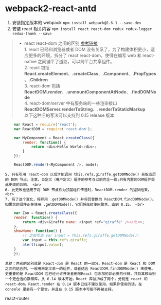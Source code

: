 # webpack2-react-antd
1. 安装指定版本的 webpack `npm install webpack@2.6.1 --save-dev`
2. 安装 react 相关内容 `npm install react react-dom redux redux-logger redux-thunk --save`
> * react react-dom 之间的区别 [参考链接](https://facebook.github.io/react/blog/2015/10/07/react-v0.14.html) <br>
    1. react 已经和浏览器或者 DOM 没有关系了，为了构建体积更小，适应更多的环境，拆分了 react react-dom。使得在编写 web 和 react-native 之间铺平了道路，可以跨平台共享组件。 <br>
    2. react 包括 **React.createElement**、**.createClass**、**.Component**、**.PropTypes、.Children** <br>
    3. react-dom 包括 **ReactDOM.render**、**.unmountComponentAtNode**、**.findDOMNode** <br>
    4. react-dom/server 中有服务端的一些渲染接口 **ReactDOMServer.renderToString**、**.renderToStaticMarkup** <br>
    以下这种旧的写法可以支持到 0.15 release 版本 <br>
```javascript
    var React = require('react');
    var ReactDOM = require('react-dom');

    var MyComponent = React.createClass({
        render: function() {
            return <div>Hello World</div>;
        }
    });

    ReactDOM.render(<MyComponent />, node);
```
    5. 只有引用 react-dom 以后才能调用 this.refs.giraffe.getDOMNode() 获取底层的 DOM 节点。注意，自定义（用户定义）组件的参考与以前完全一致;只有内置的DOM组件受此更改的影响。 <br>
    6. 此更改也适用于将 DOM 节点作为顶层组件传递时，ReactDOM.render 的返回结果。 <br>
    7. 有了这个变化，将弃用 .getDOMNode() 并将其替换为 ReactDOM.findDOMNode()。如果您的组件正在使用 .getDOMNode()，它们将继续使用警告，直到 0.15。 <br>
```javascript
    var Zoo = React.createClass({
    render: function() {
        return <div>Giraffe name: <input ref="giraffe" /></div>;
    },
    showName: function() {
        // 之前写法 var input = this.refs.giraffe.getDOMNode();
        var input = this.refs.giraffe;
        alert(input.value);
    }
    });
```
    总结：两者的区别就是 React-dom 是 React 的一部分。React-dom 是 React 和 DOM 之间的粘合剂，一般用来定义单一的组件，或者结合 ReactDOM.findDOMNode() 来使用。更重要的是 ReactDOM 包已经允许开发者删除React 包添加的非必要的代码，并将其移动到一个更合适的存储库。从 0.14 版本开始，React 库被拆成了两个，分别是 react 和 react-dom。React.render 在 0.14 版本已经不建议使用，如果你使用的话，在 console 里会有一个警告。并且在 0.15 版本中可能不再被支持。




react-router
